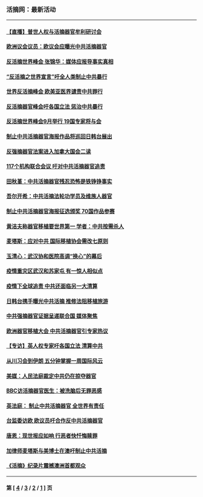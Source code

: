 ### 活摘网：最新活动
---
#### [【直播】普世人权与活摘器官牟利研讨会](../../pages/nf5883/n13425146.md?02120430) 
#### [欧洲议会议员：欧议会应曝光中共活摘器官](../../pages/nf5883/n13336571.md?02120430) 
#### [反活摘世界峰会 张锦华：媒体应报导事实真相](../../pages/nf5883/n13278502.md?02120430) 
#### [“反活摘之世界宣言”吁全人类制止中共暴行](../../pages/nf5883/n13259730.md?02120430) 
#### [世界反活摘峰会 欧美亚医界谴责中共罪行](../../pages/nf5883/n13253550.md?02120430) 
#### [反活摘器官峰会吁各国立法 惩治中共暴行](../../pages/nf5883/n13245052.md?02120430) 
#### [反活摘世界峰会9月举行 19国专家将与会](../../pages/nf5883/n13201492.md?02120430) 
#### [制止中共活摘器官海报作品将巡回日韩台展出](../../pages/nf5883/n13177791.md?02120430) 
#### [反强摘器官法案进入加拿大国会二读](../../pages/nf5883/n13033450.md?02120430) 
#### [117个机构联合会议 吁对中共活摘器官追责](../../pages/nf5883/n12775087.md?02120430) 
#### [田秋堇：中共活摘器官残忍恐怖是铁铮铮事实](../../pages/nf5883/n12702148.md?02120430) 
#### [吾尔开希：中共活摘法轮功学员及维族人器官](../../pages/nf5883/n12693197.md?02120430) 
#### [制止中共活摘器官海报征选颁奖 70国作品参赛](../../pages/nf5883/n12692050.md?02120430) 
#### [黄洁夫称器官移植要世界第一 学者：中共按需杀人](../../pages/nf5883/n12572329.md?02120430) 
#### [麦塔斯：应对中共 国际移植协会需改七原则](../../pages/nf5883/n12514711.md?02120430) 
#### [玉清心：武汉协和医院高调“换心”的幕后](../../pages/nf5883/n12298730.md?02120430) 
#### [疫情重灾区武汉和苏家屯 有一惊人相似点](../../pages/nf5883/n12150824.md?02120430) 
#### [疫情下全球追责 中共还面临另一大清算](../../pages/nf5883/n12070397.md?02120430) 
#### [日韩台携手曝光中共活摘 推修法阻移植旅游](../../pages/nf5883/n11712046.md?02120430) 
#### [中共强摘器官证据呈递联合国 媒体聚焦](../../pages/nf5883/n11546426.md?02120430) 
#### [欧洲器官移植大会 中共活摘器官引专家热议](../../pages/nf5883/n11539095.md?02120430) 
#### [【专访】英人权专家吁各国立法 清算中共](../../pages/nf5883/n11367315.md?02120430) 
#### [从川习会到伊朗 五分钟掌握一周国际风云](../../pages/nf5883/n11338520.md?02120430) 
#### [美媒：人民法庭裁定中共仍在掠夺器官](../../pages/nf5883/n11334897.md?02120430) 
#### [BBC访活摘器官医生：被洗脑后无罪恶感](../../pages/nf5883/n11335935.md?02120430) 
#### [英法庭： 制止中共活摘器官 全世界有责任](../../pages/nf5883/n11330691.md?02120430) 
#### [台监委访欧 欧议员吁合作反中共活摘器官](../../pages/nf5883/n11109190.md?02120430) 
#### [唐恩：现世报应如响 行恶者快忏悔赎罪](../../pages/nf5883/n11104016.md?02120430) 
#### [加律师麦塔斯与美博士在澳吁制止中共活摘](../../pages/nf5883/n10724764.md?02120430) 
#### [《活摘》纪录片震撼澳洲首都观众](../../pages/nf5883/n10722747.md?02120430) 

---
#### 第 [ [4](./4.md?02120430) / [3](./3.md?02120430) / [2](./2.md?02120430) / [1](./1.md?02120430) ] 页
